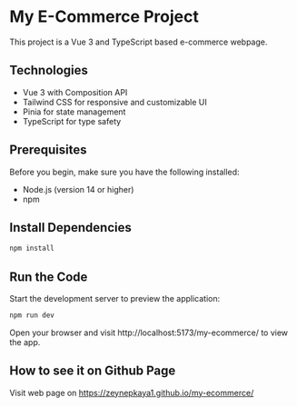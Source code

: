 # My E-Commerce Project

This project is a Vue 3 and TypeScript based e-commerce webpage.

## Technologies

- Vue 3 with Composition API
- Tailwind CSS for responsive and customizable UI
- Pinia for state management
- TypeScript for type safety

## Prerequisites

Before you begin, make sure you have the following installed:

- Node.js (version 14 or higher)
- npm

## Install Dependencies

```bash
npm install
```

## Run the Code

Start the development server to preview the application:

```bash
npm run dev
```

Open your browser and visit http://localhost:5173/my-ecommerce/ to view the app.

## How to see it on Github Page

Visit web page on https://zeynepkaya1.github.io/my-ecommerce/
